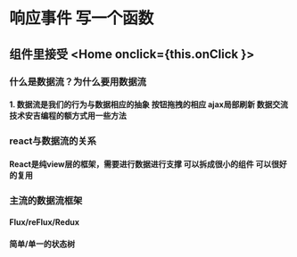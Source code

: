 # 响应事件 写一个函数
## 组件里接受 <Home onclick={this.onClick }>

### 什么是数据流？为什么要用数据流
#### 1. 数据流是我们的行为与数据相应的抽象 按钮拖拽的相应 ajax局部刷新 数据交流 技术安吉编程的额方式用一些方法
### react与数据流的关系
#### React是纯view层的框架，需要进行数据进行支撑 可以拆成很小的组件 可以很好的复用

### 主流的数据流框架
#### Flux/reFlux/Redux
#### 简单/单一的状态树

    
